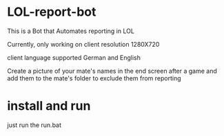 # LOL-report-bot


This is a Bot that Automates reporting in LOL

Currently, only working on client resolution 1280X720 

client language supported German and English


Create a picture of your mate's names in the end screen after a game and add them to the mate's folder to exclude them from reporting


# install and run
just run the run.bat
